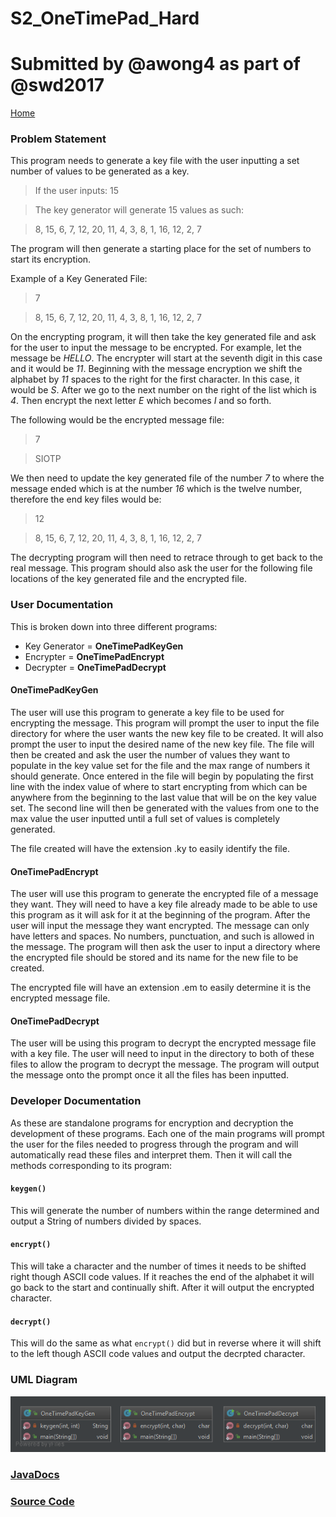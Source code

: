 # S2_OneTimePad_Hard
# Submitted by @awong4 as part of @swd2017

[Home](https://class-git.engineering.uiowa.edu/swd2017/awong4_swd/wikis/home "Home")

### Problem Statement
This program needs to generate a key file with the user inputting a set number of values to be generated as a key.

>If the user inputs: 15

>The key generator will generate 15 values as such:

>8, 15, 6, 7, 12, 20, 11, 4, 3, 8, 1, 16, 12, 2, 7

The program will then generate a starting place for the set of numbers to start its encryption.

Example of a Key Generated File:

>7

>8, 15, 6, 7, 12, 20, 11, 4, 3, 8, 1, 16, 12, 2, 7

On the encrypting program, it will then take the key generated file and ask for the user to input the message to be encrypted. For example, let the message be *HELLO*. The encrypter will start at the seventh digit in this case and it would be *11*. Beginning with the message encryption we shift the alphabet by *11* spaces to the right for the first character. In this case, it would be *S*. After we go to the next number on the right of the list which is *4*. Then encrypt the next letter *E* which becomes *I* and so forth.

The following would be the encrypted message file:

>7

>SIOTP

We then need to update the key generated file of the number *7* to where the message ended which is at the number *16* which is the twelve number, therefore the end key files would be:

>12

>8, 15, 6, 7, 12, 20, 11, 4, 3, 8, 1, 16, 12, 2, 7

The decrypting program will then need to retrace through to get back to the real message. This program should also ask the user for the following file locations of the key generated file and the encrypted file.

### User Documentation

This is broken down into three different programs:
- Key Generator = **OneTimePadKeyGen**
- Encrypter = **OneTimePadEncrypt**
- Decrypter = **OneTimePadDecrypt**

#### OneTimePadKeyGen

The user will use this program to generate a key file to be used for encrypting the message. This program will prompt the user to input the file directory for where the user wants the new key file to be created. It will also prompt the user to input the desired name of the new key file. The file will then be created and ask the user the number of values they want to populate in the key value set for the file and the max range of numbers it should generate. Once entered in the file will begin by populating the first line with the index value of where to start encrypting from which can be anywhere from the beginning to the last value that will be on the key value set. The second line will then be generated with the values from one to the max value the user inputted until a full set of values is completely generated.

The file created will have the extension .ky to easily identify the file.

#### OneTimePadEncrypt

The user will use this program to generate the encrypted file of a message they want. They will need to have a key file already made to be able to use this program as it will ask for it at the beginning of the program. After the user will input the message they want encrypted. The message can only have letters and spaces. No numbers, punctuation, and such is allowed in the message. The program will then ask the user to input a directory where the encrypted file should be stored and its name for the new file to be created.

The encrypted file will have an extension .em to easily determine it is the encrypted message file.

#### OneTimePadDecrypt

The user will be using this program to decrypt the encrypted message file with a key file. The user will need to input in the directory to both of these files to allow the program to decrypt the message. The program will output the message onto the prompt once it all the files has been inputted.

### Developer Documentation

As these are standalone programs for encryption and decryption the development of these programs. Each one of the main programs will prompt the user for the files needed to progress through the program and will automatically read these files and interpret them. Then it will call the methods corresponding to its program:

#### `keygen()`
This will generate the number of numbers within the range determined and output a String of numbers divided by spaces.

#### `encrypt()`
This will take a character and the number of times it needs to be shifted right though ASCII code values. If it reaches the end of the alphabet it will go back to the start and continually shift. After it will output the encrypted character.

#### `decrypt()`
This will do the same as what `encrypt()` did but in reverse where it will shift to the left though ASCII code values and output the decrpted character.

### UML Diagram

![S2_OneTimePad_Hard_UML](https://github.com/Aleyx4/Introduction-to-Software-Design-Fall-2017/blob/master/S2_OneTimePad_Hard/doc/S2_OneTimePad_Hard_UML.png?raw=true)

### [JavaDocs](https://github.com/Aleyx4/Introduction-to-Software-Design-Fall-2017/tree/master/S2_OneTimePad_Hard/doc)

### [Source Code](https://github.com/Aleyx4/Introduction-to-Software-Design-Fall-2017/tree/master/S2_OneTimePad_Hard/src)
